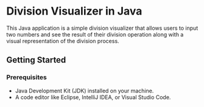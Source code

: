 # Division Visualizer in Java

This Java application is a simple division visualizer that allows users to input two numbers and see the result of their division operation along with a visual representation of the division process.

## Getting Started

### Prerequisites

- Java Development Kit (JDK) installed on your machine.
- A code editor like Eclipse, IntelliJ IDEA, or Visual Studio Code.
